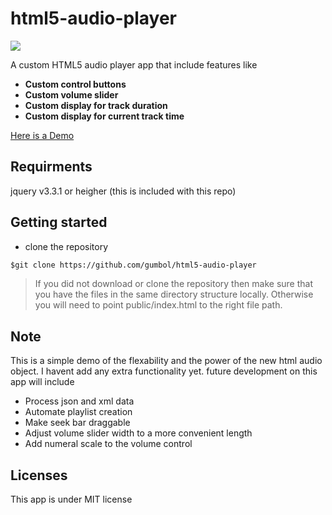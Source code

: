 # html5-audio-player
 <img src="https://img.shields.io/badge/License-MIT-blue.svg">
  
A custom HTML5 audio player app that include features like 

- **Custom control buttons**
- **Custom volume slider**
- **Custom display for track duration**
- **Custom display for current track time**

[Here is a Demo](https://html5-audio-player.herokuapp.com)

## Requirments
jquery v3.3.1 or heigher (this is included with this repo)


## Getting started
* clone the repository
```html
$git clone https://github.com/gumbol/html5-audio-player
```

> If you did not download or clone the repository then make sure that you have the files in the same directory structure locally. Otherwise you will need to point public/index.html to the right file path.

## Note
This is a simple demo of the flexability and the power of the new html audio object. 
I havent add any extra functionality yet.
future development on this app will include

* Process json and xml data
* Automate playlist creation
* Make seek bar draggable
* Adjust volume slider width to a more convenient length
* Add numeral scale to the volume control

## Licenses
This app is under MIT license
